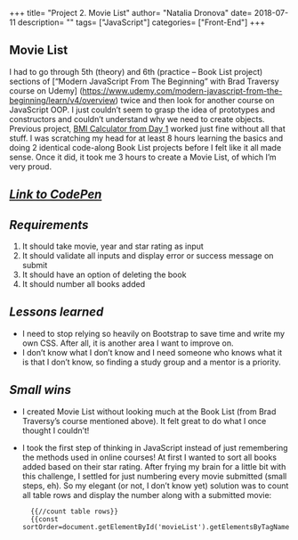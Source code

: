 +++
title= "Project 2. Movie List"
author= "Natalia Dronova"
date= 2018-07-11
description= ""
tags= ["JavaScript"]
categories= ["Front-End"]
+++



## **Movie List**
I had to go through 5th (theory) and 6th (practice – Book List project) sections of [“Modern JavaScript From The Beginning” with Brad Traversy course on Udemy] (https://www.udemy.com/modern-javascript-from-the-beginning/learn/v4/overview) twice and then look for another course on JavaScript OOP. I just couldn’t seem to grasp the idea of prototypes and constructors and couldn’t understand why we need to create objects. Previous project, [BMI Calculator from Day 1](#) worked just fine without all that stuff. I was scratching my head for at least 8 hours learning the basics and doing 2 identical code-along Book List projects before I felt like it all made sense. Once it did, it took me 3 hours to create a Movie List, of which I’m very proud.

## *[Link to CodePen](https://codepen.io/ndronova/pen/qKGJyG)*

## *Requirements*
1. It should take movie, year and star rating as input
2. It should validate all inputs and display error or success message on submit
3. It should have an option of deleting the book
4. It should number all books added

## *Lessons learned*
* I need to stop relying so heavily on Bootstrap to save time and write my own CSS. After all, it is another area I want to improve on.
* I don’t know what I don’t know and I need someone who knows what it is that I don’t know, so finding a study group and a mentor is a priority.

## *Small wins*
* I created Movie List without looking much at the Book List (from Brad Traversy’s course mentioned above). It felt great to do what I once thought I couldn’t!
* I took the first step of thinking in JavaScript instead of just remembering the methods used in online courses! At first I wanted to sort all books added based on their star rating. After frying my brain for a little bit with this challenge, I settled for just numbering every movie submitted (small steps, eh). So my elegant (or not, I don’t know yet) solution was to count all table rows and display the number along with a submitted movie:

        {{//count table rows}}
        {{const sortOrder=document.getElementById('movieList').getElementsByTagName}}